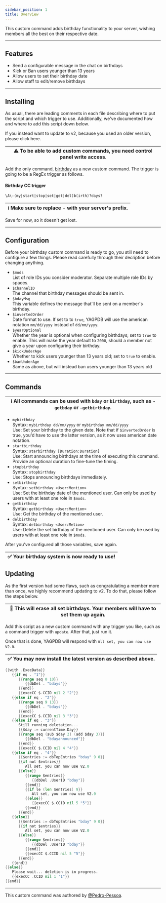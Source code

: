 ```yaml
---
sidebar_position: 1
title: Overview
---
```


This custom command adds birthday functionality to your server, wishing members all the best on their respective date.

---

## Features

- Send a configurable message in the chat on birthdays
- Kick or Ban users younger than 13 years
- Allow users to set their birthday date
- Allow staff to edit/remove birthdays

---

## Installing

As usual, there are leading comments in each file describing where to put the script and which trigger to use. Additionally, we've documented how and where to add this script down below.

If you instead want to update to v2, because you used an older version, please click here.

| ⚠ To be able to add custom commands, you need control panel write access. |
| ------------------------------------------------------------------------- |

Add the only command, [birthday](main-cc) as a new custom command. The trigger is going to be a RegEx trigger as follows.

#### Birthday CC trigger

```
\A\-(my|start|stop|set|get|del)b(irth)?days?
```

| ℹ Make sure to replace - with your server's prefix. |
| --------------------------------------------------- |

Save for now, so it doesn't get lost.

---

## Configuration

Before your birthday custom command is ready to go, you still need to configure a few things. Please read carefully through their decription before changing anything.

- `$mods`  
  List of role IDs you consider moderator. Separate multiple role IDs by spaces.
- `$ChannelID`  
  The channel that birthday messages should be sent in.
- `$bdayMsg`  
  This variable defines the message that'll be sent on a member's birthday.
- `$invertedOrder`  
  Date format to use. If set to to `true`, YAGPDB will use the american notation `mm/dd/yyyy` instead of `dd/mm/yyyy`.
- `$yearOptional`  
  Whether the year is optional when configuring birthdays; set to `true` to enable. This will make the year default to `2000`, should a member not give a year upon configuring their birthday.
- `$kickUnderAge`  
  Whether to kick users younger than 13 years old; set to `true` to enable.
- `$banUnderAge`  
  Same as above, but will instead ban users younger than 13 years old

---

## Commands

| ℹ All commands can be used with `bday` or `birthday`, such as `-getbday` or `-getbirthday`. |
| ------------------------------------------------------------------------------------------- |

- `mybirthday`  
  Syntax: `mybirthday dd/mm/yyyy` or `mybirthday mm/dd/yyyy`  
  Use: Set your birthday to the given date. Note that if `$invertedOrder` is true, you'd have to use the latter version, as it now uses american date notation.
- `startbirthday`  
  Syntax: `starbirthday [Duration:Duration]`  
  Use: Start announcing birthdays at the time of executing this command. Provide an optional duration to fine-tune the timing.
- `stopbirthday`  
  Syntax: `stopbirthday`  
  Use: Stops announcing birthdays immediately.
- `setbirthday`  
  Syntax: `setbirthday <User:Mention>`  
  Use: Set the birthday date of the mentioned user. Can only be used by users with at least one role in `$mods`.
- `getbirthday`  
  Syntax: `getbirthday <User:Mention>`  
  Use: Get the birthday of the mentioned user.
- `delbirthday`  
  Syntax: `delbirthday <User:Metion>`  
  Use: Delete the set birthday of the mentioned user. Can only be used by users with at least one role in `$mods`.

After you've configured all those variables, save again.

| ✅ Your birthday system is now ready to use! |
| -------------------------------------------- |

## Updating

As the first version had some flaws, such as congratulating a member more than once, we highly recommend updating to v2. To do that, please follow the steps below.

| 🛑 This will erase all set birthdays. Your members will have to set them up again. |
| ---------------------------------------------------------------------------------- |

Add this script as a new custom command with any trigger you like, such as a command trigger with `update`. After that, just run it.

Once that is done, YAGPDB will respond with `All set, you can now use V2.0`.

| ✅ You may now install the latest version as described above. |
| ------------------------------------------------------------- |

```go
{{with .ExecData}}
   {{if eq . "1"}}
      {{range seq 0 10}}
         {{dbDel . "bdays"}}
      {{end}}
      {{execCC $.CCID nil 2 "2"}}
   {{else if eq . "2"}}
      {{range seq 9 13}}
         {{dbDel . "bdays"}}
      {{end}}
      {{execCC $.CCID nil 3 "3"}}
   {{else if eq . "3"}}
      Still running deletation...
      {{$day := currentTime.Day}}
      {{range seq (sub $day 3) (add $day 3)}}
         {{dbDel . "bdayannounced"}}
      {{end}}
      {{execCC $.CCID nil 4 "4"}}
   {{else if eq . "4"}}
      {{$entries := dbTopEntries "bday" 9 0}}
      {{if not $entries}}
         All set, you can now use V2.0
      {{else}}
         {{range $entries}}
            {{dbDel .UserID "bday"}}
         {{end}}
         {{if le (len $entries) 9}}
            All set, you can now use V2.0
         {{else}}
            {{execCC $.CCID nil 5 "5"}}
         {{end}}
      {{end}}
   {{else}}
      {{$entries := dbTopEntries "bday" 9 0}}
      {{if not $entries}}
         All set, you can now use V2.0
      {{else}}
         {{range $entries}}
            {{dbDel .UserID "bday"}}
         {{end}}
         {{execCC $.CCID nil 5 "5"}}
      {{end}}
   {{end}}
{{else}}
   Please wait... deletion is in progress.
   {{execCC .CCID nil 1 "1"}}
{{end}}
```

---

This custom command was authored by [@Pedro-Pessoa](https://github.com/Pedro-Pessoa).
